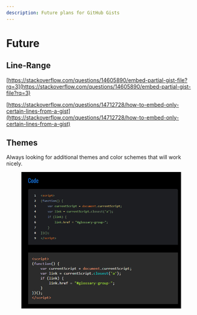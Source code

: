 ```yaml
---
description: Future plans for GitHub Gists
---
```


# Future

## Line-Range

[https://stackoverflow.com/questions/14605890/embed-partial-gist-file?rq=3](https://stackoverflow.com/questions/14605890/embed-partial-gist-file?rq=3)

[https://stackoverflow.com/questions/14712728/how-to-embed-only-certain-lines-from-a-gist](https://stackoverflow.com/questions/14712728/how-to-embed-only-certain-lines-from-a-gist)

## Themes

Always looking for additional themes and color schemes that will work nicely.&#x20;

<figure><img src="../../.gitbook/assets/image (2) (1).png" alt=""><figcaption></figcaption></figure>

